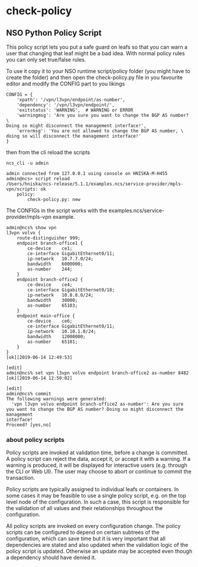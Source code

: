 # check-policy
## NSO Python Policy Script

This policy script lets you put a safe guard on leafs so that you can warn a user that changing that leaf might be a bad idea. With normal policy rules you can only set true/false rules.

To use it copy it to your NSO runtime script/policy folder (you might have to create the folder) and then open the check-policy.py file in you favourite editor and modify the CONFIG part to you likings
```
CONFIG = {
    'xpath': '/vpn/l3vpn/endpoint/as-number',
    'dependency': '/vpn/l3vpn/endpoint/',
    'exitstatus': 'WARNING',  # WARNING or ERROR
    'warningmsg': 'Are you sure you want to change the BGP AS number? \
Doing so might disconnect the management interface!',
    'errormsg': 'You are not allowed to change the BGP AS number, \
doing so will disconnect the management interface!'
}
```
then from the cli reload the scripts

```
ncs_cli -u admin

admin connected from 127.0.0.1 using console on HNISKA-M-H455
admin@ncs> script reload
/Users/hniska/ncs-release/5.1.1/examples.ncs/service-provider/mpls-vpn/scripts: ok
    policy:
        check-policy.py: new
```

The CONFIGs in the script works with the examples.ncs/service-provider/mpls-vpn example.
```
admin@ncs% show vpn
l3vpn volvo {
    route-distinguisher 999;
    endpoint branch-office1 {
        ce-device    ce1;
        ce-interface GigabitEthernet0/11;
        ip-network   10.7.7.0/24;
        bandwidth    6000000;
        as-number    244;
    }
    endpoint branch-office2 {
        ce-device    ce4;
        ce-interface GigabitEthernet0/18;
        ip-network   10.8.8.0/24;
        bandwidth    30000;
        as-number    65103;
    }
    endpoint main-office {
        ce-device    ce6;
        ce-interface GigabitEthernet0/11;
        ip-network   10.10.1.0/24;
        bandwidth    12000000;
        as-number    65101;
    }
}
[ok][2019-06-14 12:49:53]

[edit]
admin@ncs% set vpn l3vpn volvo endpoint branch-office2 as-number 8482
[ok][2019-06-14 12:50:02]

[edit]
admin@ncs% commit
The following warnings were generated:
  'vpn l3vpn volvo endpoint branch-office2 as-number': Are you sure you want to change the BGP AS number? Doing so might disconnect the management
interface!
Proceed? [yes,no]

```
### about policy scripts

Policy scripts are invoked at validation time, before a change is committed. A policy script can reject the data, accept it, or accept it with a warning. If a warning is produced, it will be displayed for interactive users (e.g. through the CLI or Web UI). The user may choose to abort or continue to commit the transaction.

Policy scripts are typically assigned to individual leafs or containers. In some cases it may be feasible to use a single policy script, e.g. on the top level node of the configuration. In such a case, this script is responsible for the validation of all values and their relationships throughout the configuration.

All policy scripts are invoked on every configuration change. The policy scripts can be configured
to depend on certain subtrees of the configuration, which can save time but it is very important that all dependencies are stated and also updated when the validation logic of the policy script is updated. Otherwise an update may be accepted even though a dependency should have denied it.
